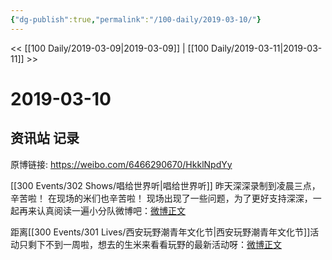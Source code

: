 ```yaml
---
{"dg-publish":true,"permalink":"/100-daily/2019-03-10/"}
---
```



<< [[100 Daily/2019-03-09\|2019-03-09]] | [[100 Daily/2019-03-11\|2019-03-11]] >>

# 2019-03-10

## 资讯站 记录

原博链接: https://weibo.com/6466290670/HkklNpdYy

[[300 Events/302 Shows/唱给世界听\|唱给世界听]]
昨天深深录制到凌晨三点，辛苦啦！
在现场的米们也辛苦啦！
现场出现了一些问题，为了更好支持深深，一起再来认真阅读一遍小分队微博吧：[微博正文](https://m.weibo.cn/6466290670/4348347084747401)

距离[[300 Events/301 Lives/西安玩野潮青年文化节\|西安玩野潮青年文化节]]活动只剩下不到一周啦，想去的生米来看看玩野的最新活动呀：[微博正文](https://m.weibo.cn/6466290670/4348403611509762)
